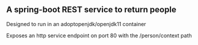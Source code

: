 ## A spring-boot REST service to return people

Designed to run in an adoptopenjdk/openjdk11 container

Exposes an http service endpoint on port 80 with the /person/context path

